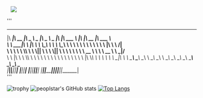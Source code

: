 <a href="https://www.instagram.com/peoplstar_/">
    <img 
        src="http://img.shields.io/badge/-peoplstar-ffffff?style=flat&logo=Instagram&link=https://www.instagram.com/peoplstar/"
        style="height : auto; margin-left : 10px; margin-right : 10px;"/>
</a>

'''
 ________  ________  _____ ______   _____ ______   ___  ________         ___  ________  _______      
|\   ____\|\   __  \|\   _ \  _   \|\   _ \  _   \|\  \|\   ___  \      |\  \|\   __  \|\  ___ \     
\ \  \___|\ \  \|\  \ \  \\\__\ \  \ \  \\\__\ \  \ \  \ \  \\ \  \     \ \  \ \  \|\  \ \   __/|    
 \ \  \  __\ \  \\\  \ \  \\|__| \  \ \  \\|__| \  \ \  \ \  \\ \  \  __ \ \  \ \   __  \ \  \_|/__  
  \ \  \|\  \ \  \\\  \ \  \    \ \  \ \  \    \ \  \ \  \ \  \\ \  \|\  \\_\  \ \  \ \  \ \  \_|\ \ 
   \ \_______\ \_______\ \__\    \ \__\ \__\    \ \__\ \__\ \__\\ \__\ \________\ \__\ \__\ \_______\
    \|_______|\|_______|\|__|     \|__|\|__|     \|__|\|__|\|__| \|__|\|________|\|__|\|__|\|_______|                                                                                             
'''

![trophy](https://github-profile-trophy.vercel.app/?username=peoplstar)
![peoplstar's GitHub stats](https://github-readme-stats.vercel.app/api?username=peoplstar&show_icons=true&theme=graywhite)   [![Top Langs](https://github-readme-stats.vercel.app/api/top-langs/?username=peoplstar&layout=compact&theme=graywhite&langs_count=4)](https://github.com/anuraghazra/github-readme-stats)


<!--
**peoplstar/peoplstar** is a ✨ _special_ ✨ repository because its `README.md` (this file) appears on your GitHub profile.
<img src="https://img.shields.io/badge/Python-3766AB?style=flat-square&logo=Python&logoColor=white"/>
<img src="https://img.shields.io/badge/쓰고자하는_텍스트-컬러코드?style=flat-square&logo=simpleicons에서_아이콘이름&logoColor=white"/></a>
Here are some ideas to get you started:

- 🔭 I’m currently working on ...
- 🌱 I’m currently learning ...
- 👯 I’m looking to collaborate on ...
- 🤔 I’m looking for help with ...
- 💬 Ask me about ...
- 📫 How to reach me: ...
- 😄 Pronouns: ...
- ⚡ Fun fact: ...
-->
